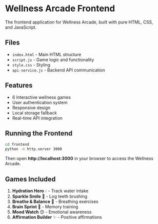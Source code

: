 # Wellness Arcade Frontend

The frontend application for Wellness Arcade, built with pure HTML, CSS, and JavaScript.

## Files

- `index.html` - Main HTML structure
- `script.js` - Game logic and functionality
- `style.css` - Styling
- `api-service.js` - Backend API communication

## Features

- 6 Interactive wellness games
- User authentication system
- Responsive design
- Local storage fallback
- Real-time API integration

## Running the Frontend

```bash
cd frontend
python -m http.server 3000
```

Then open **http://localhost:3000** in your browser to access the Wellness Arcade.

## Games Included

1. **Hydration Hero** 💧 - Track water intake
2. **Sparkle Smile** 🦷 - Log teeth brushing
3. **Breathe & Balance** 🧘 - Breathing exercises
4. **Brain Sprint** 🧠 - Memory training
5. **Mood Watch** 😊 - Emotional awareness
6. **Affirmation Builder** ✨ - Positive affirmations
